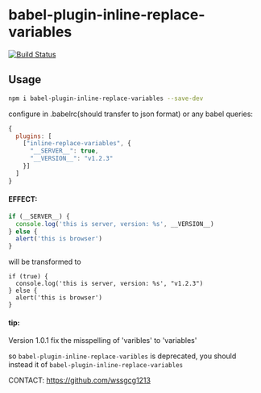 # babel-plugin-inline-replace-variables
[![Build Status](https://travis-ci.org/wssgcg1213/babel-plugin-inline-replace-variables.svg?branch=master)](https://travis-ci.org/wssgcg1213/babel-plugin-inline-replace-variables)

## Usage

```bash
npm i babel-plugin-inline-replace-variables --save-dev
```

configure in .babelrc(should transfer to json format) or any babel queries:
```javascript
{
  plugins: [
    ["inline-replace-variables", {
      "__SERVER__": true,
      "__VERSION__": "v1.2.3"
    }]
  ]
}
```

#### EFFECT:

```javascript
if (__SERVER__) {
  console.log('this is server, version: %s', __VERSION__)
} else {
  alert('this is browser')
}
```

will be transformed to

```
if (true) {
  console.log('this is server, version: %s', "v1.2.3")
} else {
  alert('this is browser')
}
```



#### tip:

Version 1.0.1 fix the misspelling of 'varibles' to 'variables'

so `babel-plugin-inline-replace-varibles` is deprecated, you should instead it of `babel-plugin-inline-replace-variables`



CONTACT: https://github.com/wssgcg1213


